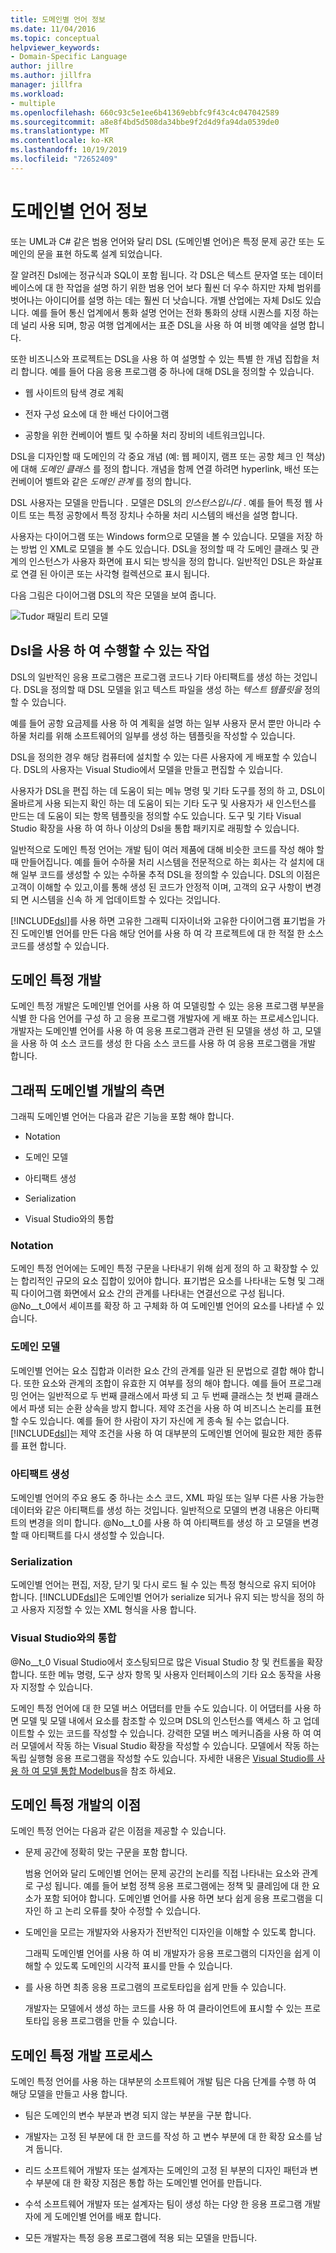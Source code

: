 ```yaml
---
title: 도메인별 언어 정보
ms.date: 11/04/2016
ms.topic: conceptual
helpviewer_keywords:
- Domain-Specific Language
author: jillre
ms.author: jillfra
manager: jillfra
ms.workload:
- multiple
ms.openlocfilehash: 660c93c5e1ee6b41369ebbfc9f43c4c047042589
ms.sourcegitcommit: a8e8f4bd5d508da34bbe9f2d4d9fa94da0539de0
ms.translationtype: MT
ms.contentlocale: ko-KR
ms.lasthandoff: 10/19/2019
ms.locfileid: "72652409"
---
```

# <a name="about-domain-specific-languages"></a>도메인별 언어 정보

또는 UML과 C# 같은 범용 언어와 달리 DSL (도메인별 언어)은 특정 문제 공간 또는 도메인의 문을 표현 하도록 설계 되었습니다.

잘 알려진 Dsl에는 정규식과 SQL이 포함 됩니다. 각 DSL은 텍스트 문자열 또는 데이터베이스에 대 한 작업을 설명 하기 위한 범용 언어 보다 훨씬 더 우수 하지만 자체 범위를 벗어나는 아이디어를 설명 하는 데는 훨씬 더 낫습니다. 개별 산업에는 자체 Dsl도 있습니다. 예를 들어 통신 업계에서 통화 설명 언어는 전화 통화의 상태 시퀀스를 지정 하는 데 널리 사용 되며, 항공 여행 업계에서는 표준 DSL을 사용 하 여 비행 예약을 설명 합니다.

또한 비즈니스와 프로젝트는 DSL을 사용 하 여 설명할 수 있는 특별 한 개념 집합을 처리 합니다. 예를 들어 다음 응용 프로그램 중 하나에 대해 DSL을 정의할 수 있습니다.

- 웹 사이트의 탐색 경로 계획

- 전자 구성 요소에 대 한 배선 다이어그램

- 공항을 위한 컨베이어 벨트 및 수하물 처리 장비의 네트워크입니다.

DSL을 디자인할 때 도메인의 각 중요 개념 (예: 웹 페이지, 램프 또는 공항 체크 인 책상)에 대해 *도메인 클래스* 를 정의 합니다. 개념을 함께 연결 하려면 hyperlink, 배선 또는 컨베이어 벨트와 같은 *도메인 관계* 를 정의 합니다.

DSL 사용자는 모델을 만듭니다 *.* 모델은 DSL의 *인스턴스입니다* . 예를 들어 특정 웹 사이트 또는 특정 공항에서 특정 장치나 수하물 처리 시스템의 배선을 설명 합니다.

사용자는 다이어그램 또는 Windows form으로 모델을 볼 수 있습니다. 모델을 저장 하는 방법 인 XML로 모델을 볼 수도 있습니다. DSL을 정의할 때 각 도메인 클래스 및 관계의 인스턴스가 사용자 화면에 표시 되는 방식을 정의 합니다. 일반적인 DSL은 화살표로 연결 된 아이콘 또는 사각형 컬렉션으로 표시 됩니다.

다음 그림은 다이어그램 DSL의 작은 모델을 보여 줍니다.

![Tudor 패밀리 트리 모델](../modeling/media/tudor_familytreemodel.png)

## <a name="what-you-can-do-with-dsls"></a>Dsl을 사용 하 여 수행할 수 있는 작업

DSL의 일반적인 응용 프로그램은 프로그램 코드나 기타 아티팩트를 생성 하는 것입니다. DSL을 정의할 때 DSL 모델을 읽고 텍스트 파일을 생성 하는 *텍스트 템플릿을* 정의할 수 있습니다.

예를 들어 공항 요금제를 사용 하 여 계획을 설명 하는 일부 사용자 문서 뿐만 아니라 수하물 처리를 위해 소프트웨어의 일부를 생성 하는 템플릿을 작성할 수 있습니다.

DSL을 정의한 경우 해당 컴퓨터에 설치할 수 있는 다른 사용자에 게 배포할 수 있습니다. DSL의 사용자는 Visual Studio에서 모델을 만들고 편집할 수 있습니다.

사용자가 DSL을 편집 하는 데 도움이 되는 메뉴 명령 및 기타 도구를 정의 하 고, DSL이 올바르게 사용 되는지 확인 하는 데 도움이 되는 기타 도구 및 사용자가 새 인스턴스를 만드는 데 도움이 되는 항목 템플릿을 정의할 수도 있습니다. 도구 및 기타 Visual Studio 확장을 사용 하 여 하나 이상의 Dsl을 통합 패키지로 래핑할 수 있습니다.

일반적으로 도메인 특정 언어는 개발 팀이 여러 제품에 대해 비슷한 코드를 작성 해야 할 때 만들어집니다. 예를 들어 수하물 처리 시스템을 전문적으로 하는 회사는 각 설치에 대해 일부 코드를 생성할 수 있는 수하물 추적 DSL을 정의할 수 있습니다. DSL의 이점은 고객이 이해할 수 있고,이를 통해 생성 된 코드가 안정적 이며, 고객의 요구 사항이 변경 되 면 시스템을 신속 하 게 업데이트할 수 있다는 것입니다.

[!INCLUDE[dsl](../modeling/includes/dsl_md.md)]를 사용 하면 고유한 그래픽 디자이너와 고유한 다이어그램 표기법을 가진 도메인별 언어를 만든 다음 해당 언어를 사용 하 여 각 프로젝트에 대 한 적절 한 소스 코드를 생성할 수 있습니다.

## <a name="domain-specific-development"></a>도메인 특정 개발

도메인 특정 개발은 도메인별 언어를 사용 하 여 모델링할 수 있는 응용 프로그램 부분을 식별 한 다음 언어를 구성 하 고 응용 프로그램 개발자에 게 배포 하는 프로세스입니다. 개발자는 도메인별 언어를 사용 하 여 응용 프로그램과 관련 된 모델을 생성 하 고, 모델을 사용 하 여 소스 코드를 생성 한 다음 소스 코드를 사용 하 여 응용 프로그램을 개발 합니다.

## <a name="aspects-of-graphical-domain-specific-development"></a>그래픽 도메인별 개발의 측면

그래픽 도메인별 언어는 다음과 같은 기능을 포함 해야 합니다.

- Notation

- 도메인 모델

- 아티팩트 생성

- Serialization

- Visual Studio와의 통합

### <a name="notation"></a>Notation

도메인 특정 언어에는 도메인 특정 구문을 나타내기 위해 쉽게 정의 하 고 확장할 수 있는 합리적인 규모의 요소 집합이 있어야 합니다. 표기법은 요소를 나타내는 도형 및 그래픽 다이어그램 화면에서 요소 간의 관계를 나타내는 연결선으로 구성 됩니다. @No__t_0에서 셰이프를 확장 하 고 구체화 하 여 도메인별 언어의 요소를 나타낼 수 있습니다.

### <a name="domain-model"></a>도메인 모델

도메인별 언어는 요소 집합과 이러한 요소 간의 관계를 일관 된 문법으로 결합 해야 합니다. 또한 요소와 관계의 조합이 유효한 지 여부를 정의 해야 합니다. 예를 들어 프로그래밍 언어는 일반적으로 두 번째 클래스에서 파생 되 고 두 번째 클래스는 첫 번째 클래스에서 파생 되는 순환 상속을 방지 합니다. 제약 조건을 사용 하 여 비즈니스 논리를 표현할 수도 있습니다. 예를 들어 한 사람이 자기 자신에 게 종속 될 수는 없습니다. [!INCLUDE[dsl](../modeling/includes/dsl_md.md)]는 제약 조건을 사용 하 여 대부분의 도메인별 언어에 필요한 제한 종류를 표현 합니다.

### <a name="artifact-generation"></a>아티팩트 생성

도메인별 언어의 주요 용도 중 하나는 소스 코드, XML 파일 또는 일부 다른 사용 가능한 데이터와 같은 아티팩트를 생성 하는 것입니다. 일반적으로 모델의 변경 내용은 아티팩트의 변경을 의미 합니다. @No__t_0를 사용 하 여 아티팩트를 생성 하 고 모델을 변경할 때 아티팩트를 다시 생성할 수 있습니다.

### <a name="serialization"></a>Serialization

도메인별 언어는 편집, 저장, 닫기 및 다시 로드 될 수 있는 특정 형식으로 유지 되어야 합니다. [!INCLUDE[dsl](../modeling/includes/dsl_md.md)]은 도메인별 언어가 serialize 되거나 유지 되는 방식을 정의 하 고 사용자 지정할 수 있는 XML 형식을 사용 합니다.

### <a name="integration-with-visual-studio"></a>Visual Studio와의 통합

@No__t_0 Visual Studio에서 호스팅되므로 많은 Visual Studio 창 및 컨트롤을 확장 합니다. 또한 메뉴 명령, 도구 상자 항목 및 사용자 인터페이스의 기타 요소 동작을 사용자 지정할 수 있습니다.

도메인 특정 언어에 대 한 모델 버스 어댑터를 만들 수도 있습니다. 이 어댑터를 사용 하면 모델 및 모델 내에서 요소를 참조할 수 있으며 DSL의 인스턴스를 액세스 하 고 업데이트할 수 있는 코드를 작성할 수 있습니다. 강력한 모델 버스 메커니즘을 사용 하 여 여러 모델에서 작동 하는 Visual Studio 확장을 작성할 수 있습니다. 모델에서 작동 하는 독립 실행형 응용 프로그램을 작성할 수도 있습니다. 자세한 내용은 [Visual Studio를 사용 하 여 모델 통합 Modelbus](../modeling/integrating-models-by-using-visual-studio-modelbus.md)을 참조 하세요.

## <a name="benefits-of-domain-specific-development"></a>도메인 특정 개발의 이점

도메인 특정 언어는 다음과 같은 이점을 제공할 수 있습니다.

- 문제 공간에 정확히 맞는 구문을 포함 합니다.

     범용 언어와 달리 도메인별 언어는 문제 공간의 논리를 직접 나타내는 요소와 관계로 구성 됩니다. 예를 들어 보험 정책 응용 프로그램에는 정책 및 클레임에 대 한 요소가 포함 되어야 합니다. 도메인별 언어를 사용 하면 보다 쉽게 응용 프로그램을 디자인 하 고 논리 오류를 찾아 수정할 수 있습니다.

- 도메인을 모르는 개발자와 사용자가 전반적인 디자인을 이해할 수 있도록 합니다.

     그래픽 도메인별 언어를 사용 하 여 비 개발자가 응용 프로그램의 디자인을 쉽게 이해할 수 있도록 도메인의 시각적 표시를 만들 수 있습니다.

- 를 사용 하면 최종 응용 프로그램의 프로토타입을 쉽게 만들 수 있습니다.

     개발자는 모델에서 생성 하는 코드를 사용 하 여 클라이언트에 표시할 수 있는 프로토타입 응용 프로그램을 만들 수 있습니다.

## <a name="the-process-of-domain-specific-development"></a>도메인 특정 개발 프로세스

도메인 특정 언어를 사용 하는 대부분의 소프트웨어 개발 팀은 다음 단계를 수행 하 여 해당 모델을 만들고 사용 합니다.

- 팀은 도메인의 변수 부분과 변경 되지 않는 부분을 구분 합니다.

- 개발자는 고정 된 부분에 대 한 코드를 작성 하 고 변수 부분에 대 한 확장 요소를 남겨 둡니다.

- 리드 소프트웨어 개발자 또는 설계자는 도메인의 고정 된 부분의 디자인 패턴과 변수 부분에 대 한 확장 지점은 통합 하는 도메인별 언어를 만듭니다.

- 수석 소프트웨어 개발자 또는 설계자는 팀이 생성 하는 다양 한 응용 프로그램 개발자에 게 도메인별 언어를 배포 합니다.

- 모든 개발자는 특정 응용 프로그램에 적용 되는 모델을 만듭니다.